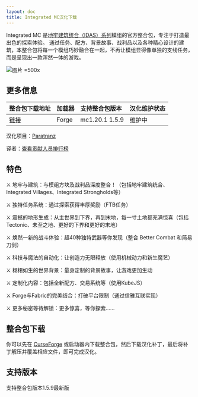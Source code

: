 ```yaml
---
layout: doc
title: Integrated MC汉化下载
---
```


Integrated MC 是[地牢建筑统合（IDAS）系列](https://www.mcmod.cn/class/6142.html)模组的官方整合包，专注于打造最出色的探索体验。
通过任务、配方、背景故事、战利品以及各种精心设计的建筑，本整合包将每一个模组巧妙融合在一起，不再让模组显得像单独的支线任务，
而是呈现出一款浑然一体的游戏。

![图片 =500x](https://media.forgecdn.net/attachments/934/485/tremozilla_dread_citadel.png)

<DownloadLinks :methods="[
  { id: 'quark-lanzou', text: '下载汉化', icon: '/imgs/logo/logo_64.png', lanzouLink: 'https://vmhanhuazu.lanzouo.com/s/imc', quarkLink: 'https://pan.quark.cn/s/2d7a269c94de' },
  { id: 'bilibili', text: '宣传片', icon: '/imgs/svg/bilibili.svg', link: 'https://www.bilibili.com/video/BV16uKNzVEMA/' },
  { id: 'curseforge', text: 'i18n自动汉化更新模组', icon: '/imgs/svg/curseforge.svg', link: 'https://www.curseforge.com/api/v1/mods/297404/files/7173159/download' },
  { id: 'github', text: 'Github仓库', icon: '/imgs/svg/github.svg', link: 'https://github.com/VM-Chinese-translate-group/Integrated-MC' },
  { id: 'lazy', text: '懒汉下载', icon: '/imgs/lazydl.png', link: 'https://vmhanhuazu.lanzouo.com/s/imc' }
]" />

## 更多信息

| 整合包下载地址                                                             | 加载器 | 支持整合包版本 | 汉化维护状态 |
| :------------------------------------------------------------------------- | :----- | :------------- | :----------- |
| [链接](https://www.curseforge.com/minecraft/modpacks/integrated-minecraft) | Forge  | mc1.20.1 1.5.9 | 维护中       |

汉化项目：[Paratranz](https://paratranz.cn/projects/13091)

译者：[查看贡献人员排行榜](https://paratranz.cn/projects/13091/leaderboard)

## 特色

⚔️ 地牢与建筑：与模组方块及战利品深度整合！（包括地牢建筑统合、Integrated Villages、Integrated Strongholds等）

⚔️ 独特任务系统：通过探索获得丰厚奖励（FTB任务）

⚔️ 震撼的地形生成：从主世界到下界，再到末地，每一寸土地都充满惊喜（包括Tectonic、未至之地、更好的下界和更好的末地）

⚔️ 焕然一新的战斗体验：超40种独特武器等你发现（整合 Better Combat 和简易刀剑）

⚔️ 科技与魔法的自动化：让创造力无限释放（使用机械动力和新生魔艺）

⚔️ 栩栩如生的世界背景：量身定制的背景故事，让游戏更加生动

⚔️ 定制化内容：包括全新配方、交易系统等（使用KubeJS）

⚔️ Forge与Fabric的完美结合：打破平台限制（通过信雅互联实现）

⚔️ 更多秘密等待解锁：更多惊喜，等你探索……

## 整合包下载

你可以先在 [CurseForge](https://www.curseforge.com/minecraft/modpacks/integrated-minecraft) 或启动器内下载整合包，然后下载汉化补丁，最后将补丁解压并覆盖相应文件，即可完成汉化。

## 支持版本

支持整合包版本1.5.9最新版

<DocSupport />
